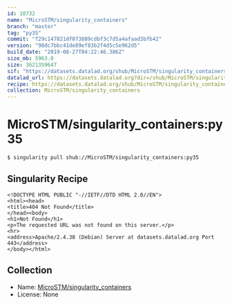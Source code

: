 ```yaml
---
id: 10732
name: "MicroSTM/singularity_containers"
branch: "master"
tag: "py35"
commit: "f29c147821df073809cdbf3c7d5a4afaad3bfb42"
version: "98dc7bbc41de89ef83b2f4d5c5e962d5"
build_date: "2019-08-27T04:22:46.386Z"
size_mb: 5963.0
size: 3621359647
sif: "https://datasets.datalad.org/shub/MicroSTM/singularity_containers/py35/2019-08-27-f29c1478-98dc7bbc/98dc7bbc41de89ef83b2f4d5c5e962d5.sif"
datalad_url: https://datasets.datalad.org?dir=/shub/MicroSTM/singularity_containers/py35/2019-08-27-f29c1478-98dc7bbc/
recipe: https://datasets.datalad.org/shub/MicroSTM/singularity_containers/py35/2019-08-27-f29c1478-98dc7bbc/Singularity
collection: MicroSTM/singularity_containers
---
```


# MicroSTM/singularity_containers:py35

```bash
$ singularity pull shub://MicroSTM/singularity_containers:py35
```

## Singularity Recipe

```singularity
<!DOCTYPE HTML PUBLIC "-//IETF//DTD HTML 2.0//EN">
<html><head>
<title>404 Not Found</title>
</head><body>
<h1>Not Found</h1>
<p>The requested URL was not found on this server.</p>
<hr>
<address>Apache/2.4.38 (Debian) Server at datasets.datalad.org Port 443</address>
</body></html>
```

## Collection

 - Name: [MicroSTM/singularity_containers](https://github.com/MicroSTM/singularity_containers)
 - License: None

